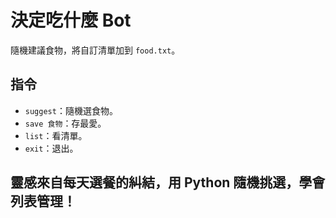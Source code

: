 # 決定吃什麼 Bot
隨機建議食物，將自訂清單加到 `food.txt`。

## 指令
- `suggest`：隨機選食物。
- `save 食物`：存最愛。
- `list`：看清單。
- `exit`：退出。
 
## 靈感來自每天選餐的糾結，用 Python 隨機挑選，學會列表管理！